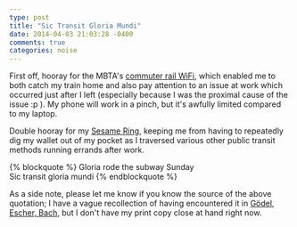 ```yaml
---
type: post
title: "Sic Transit Gloria Mundi"
date: 2014-04-03 21:03:28 -0400
comments: true
categories: noise
---
```

First off, hooray for the MBTA's [commuter rail WiFi](http://www.mbta.com/riding_the_t/wifi/), which enabled me to both catch my train home and also pay attention to an issue at work which occurred just after I left (especially because I was the proximal cause of the issue :p ).  My phone will work in a pinch, but it's awfully limited compared to my laptop.

Double hooray for my [Sesame Ring](http://www.ringtheory.com/), keeping me from having to repeatedly dig my wallet out of my pocket as I traversed various other public transit methods running errands after work.

{% blockquote %}
Gloria rode the subway Sunday  
Sic transit gloria mundi
{% endblockquote %}

As a side note, please let me know if you know the source of the above quotation; I have a vague recollection of having encountered it in [Gödel, Escher, Bach](https://en.wikipedia.org/wiki/G%C3%B6del%2C_Escher%2C_Bach), but I don't have my print copy close at hand right now.
